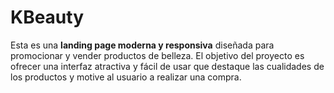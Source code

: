 # KBeauty
Esta es una **landing page moderna y responsiva** diseñada para promocionar y vender productos de belleza. El objetivo del proyecto es ofrecer una interfaz atractiva y fácil de usar que destaque las cualidades de los productos y motive al usuario a realizar una compra.
